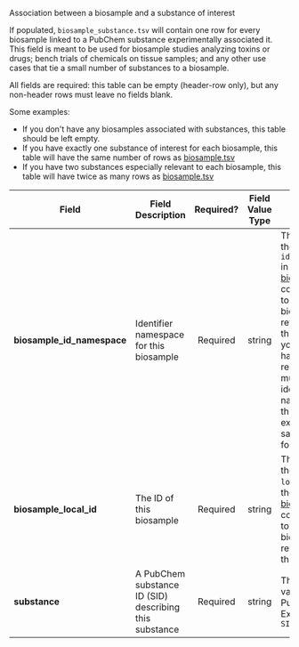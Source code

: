 Association between a biosample and a substance of interest

If populated, `biosample_substance.tsv` will contain one row for every biosample linked to a PubChem substance experimentally associated it. This field is meant to be used for biosample studies analyzing toxins or drugs; bench trials of chemicals on tissue samples; and any other use cases that tie a small number of substances to a biosample.

All fields are required: this table can be empty (header-row only), but any non-header rows must leave no fields blank.

Some examples:   
- If you don't have any biosamples associated with substances, this table should be left empty.
- If you have exactly one substance of interest for each biosample, this table will have the same number of rows as [biosample.tsv](./TableInfo:-biosample.tsv)
- If you have two substances especially relevant to each biosample, this table will have twice as many rows as [biosample.tsv](./TableInfo:-biosample.tsv)


Field | Field Description | Required? | Field Value Type | Extra Info 
------|-------------------|:-----------:|:-------------:|------------
**biosample_id_namespace** | Identifier namespace for this biosample  | Required | string | This will be the value of `id_namespace` in the row in [biosample.tsv](./TableInfo:-biosample.tsv) corresponding to the biosample referenced in this row. If your program has not registered multiple CFDE identifier namespaces, this will be exactly the same value for all rows.
**biosample_local_id** | The ID of this biosample | Required | string | This will be the value of `local_id` in the row in [biosample.tsv](./TableInfo:-biosample.tsv) corresponding to the biosample referenced in this row.
**substance** | A PubChem substance ID (SID) describing this substance | Required | string | This must be a valid PubChem ID <br/> Example: `SID:5381226`